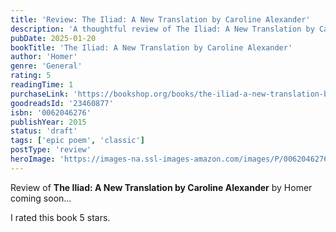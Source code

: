 ```yaml
---
title: 'Review: The Iliad: A New Translation by Caroline Alexander'
description: 'A thoughtful review of The Iliad: A New Translation by Caroline Alexander by Homer'
pubDate: 2025-01-20
bookTitle: 'The Iliad: A New Translation by Caroline Alexander'
author: 'Homer'
genre: 'General'
rating: 5
readingTime: 1
purchaseLink: 'https://bookshop.org/books/the-iliad-a-new-translation-by-caroline-alexander/9780062046277'
goodreadsId: '23460877'
isbn: '0062046276'
publishYear: 2015
status: 'draft'
tags: ['epic poem', 'classic']
postType: 'review'
heroImage: 'https://images-na.ssl-images-amazon.com/images/P/0062046276.01.L.jpg'
---
```


Review of **The Iliad: A New Translation by Caroline Alexander** by Homer coming soon...

I rated this book 5 stars.